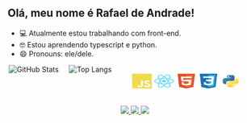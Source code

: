 ## Olá, meu nome é Rafael de Andrade!

- 💻 Atualmente estou trabalhando com front-end.
- 🤓 Estou aprendendo typescript e python.
- 😄 Pronouns: ele/dele.


<div align="center" style="display: flex; justify-content: center; gap: 20px; flex-wrap: wrap;">

  <picture>
    <source
      srcset="https://github-readme-stats.vercel.app/api?username=crsandrade&show_icons=true&theme=dracula"
      media="(prefers-color-scheme: dark)"
    />
    <source
      srcset="https://github-readme-stats.vercel.app/api?username=crsandrade&show_icons=true"
      media="(prefers-color-scheme: light), (prefers-color-scheme: no-preference)"
    />
    <img
      src="https://github-readme-stats.vercel.app/api?username=crsandrade&show_icons=true"
      alt="GitHub Stats"
      height="200"
    />
  </picture>

  <picture>
    <source
      srcset="https://github-readme-stats.vercel.app/api/top-langs/?username=crsandrade&layout=compact&theme=dracula"
      media="(prefers-color-scheme: dark)"
    />
    <source
      srcset="https://github-readme-stats.vercel.app/api/top-langs/?username=crsandrade&layout=compact"
      media="(prefers-color-scheme: light), (prefers-color-scheme: no-preference)"
    />
    <img
      src="https://github-readme-stats.vercel.app/api/top-langs/?username=crsandrade&layout=compact"
      alt="Top Langs"
      height="200"
    />
  </picture>
  <hr>
  <div style="display: inline_block"><br>
  <img align="center" alt="Rafa-Js" height="30" width="40" src="https://raw.githubusercontent.com/devicons/devicon/master/icons/javascript/javascript-plain.svg">
  <img align="center" alt="Rafa-React" height="30" width="40" src="https://raw.githubusercontent.com/devicons/devicon/master/icons/react/react-original.svg">
  <img align="center" alt="Rafa-HTML" height="30" width="40" src="https://raw.githubusercontent.com/devicons/devicon/master/icons/html5/html5-original.svg">
  <img align="center" alt="Rafa-CSS" height="30" width="40" src="https://raw.githubusercontent.com/devicons/devicon/master/icons/css3/css3-original.svg">
  <img align="center" alt="Rafa-Python" height="30" width="40" src="https://raw.githubusercontent.com/devicons/devicon/master/icons/python/python-original.svg">
</div><br>
  <hr>

   <a href ="https://www.instagram.com/crsandrade_/"><img src="https://img.shields.io/badge/Instagram-E4405F?style=for-the-badge&logo=instagram&logoColor=white" />
   <a href ="mailto:contatorafaballerini@gmail.com"><img src="https://img.shields.io/badge/LinkedIn-0077B5?style=for-the-badge&logo=linkedin&logoColor=white)" />
  <a href = "mailto:rafaeldev.andrade@gmail.com"><img src="https://img.shields.io/badge/-Gmail-%23333?style=for-the-badge&logo=gmail&logoColor=white" target="_blank"></a>
